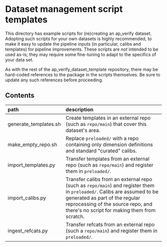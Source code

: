 Dataset management script templates
===================================

This directory has example scripts for (re)creating an ap_verify dataset.
Adopting such scripts for your own datasets is highly recommended, to make it easy to update the pipeline inputs (in particular, calibs and templates) for pipeline improvements.
These scripts are *not* intended to be used as-is; they may require some fine-tuning to adapt to the specifics of your data set.

As with the rest of the ap_verify_dataset_template repository, there may be hard-coded references to the package in the scripts themselves.
Be sure to update any such references before proceeding.

Contents
--------
path                  | description
:---------------------|:-----------------------------
generate_templates.sh | Create templates in an external repo (such as `repo/main`) that cover this dataset's area.
make_empty_repo.sh    | Replace `preloaded/` with a repo containing only dimension definitions and standard "curated" calibs.
import_templates.py   | Transfer templates from an external repo (such as `repo/main`) and register them in `preloaded/`.
import_calibs.py      | Transfer calibs from an external repo (such as `repo/main`) and register them in `preloaded/`. Calibs are assumed to be generated as part of the regular reprocessing of the source repo, and there's no script for making them from scratch.
ingest_refcats.py     | Transfer refcats from an external repo (such a `repo/main`) and register them in `preloaded/`.
